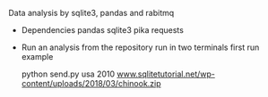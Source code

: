 Data analysis by sqlite3, pandas and rabitmq 

* Dependencies
pandas
sqlite3
pika
requests

* Run an analysis
from the repository run in two terminals 
first run example 

    python send.py usa 2010 www.sqlitetutorial.net/wp-content/uploads/2018/03/chinook.zip



